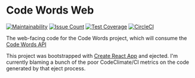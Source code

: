 # Code Words Web
[![Maintainability](https://api.codeclimate.com/v1/badges/972a135dd86fd6423603/maintainability)](https://codeclimate.com/github/bensaufley/code-words-web/maintainability)
[![Issue Count](https://codeclimate.com/github/bensaufley/code-words-web/badges/issue_count.svg)](https://codeclimate.com/github/bensaufley/code-words-web)
[![Test Coverage](https://api.codeclimate.com/v1/badges/972a135dd86fd6423603/test_coverage)](https://codeclimate.com/github/bensaufley/code-words-web/test_coverage)
[![CircleCI](https://circleci.com/gh/bensaufley/code-words-web/tree/master.svg?style=shield)](https://circleci.com/gh/bensaufley/code-words-web/tree/master)

The web-facing code for the Code Words project, which will consume the [Code Words API]

This project was bootstrapped with [Create React App] and ejected. I'm
currently blaming a bunch of the poor CodeClimate/CI metrics on the
code generated by that eject process.

[Code Words API]: https://github.com/bensaufley/code-words-api
[Create React App]: https://github.com/facebookincubator/create-react-app
